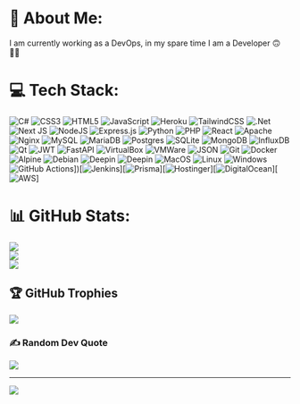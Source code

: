 # 💫 About Me:
I am currently working as a DevOps, in my spare time I am a Developer 🙃🙇‍♂️


# 💻 Tech Stack:
![C#](https://img.shields.io/badge/c%23-%23239120.svg?style=for-the-badge&logo=c-sharp&logoColor=white) ![CSS3](https://img.shields.io/badge/css3-%231572B6.svg?style=for-the-badge&logo=css3&logoColor=white) ![HTML5](https://img.shields.io/badge/html5-%23E34F26.svg?style=for-the-badge&logo=html5&logoColor=white) ![JavaScript](https://img.shields.io/badge/javascript-%23323330.svg?style=for-the-badge&logo=javascript&logoColor=%23F7DF1E) ![Heroku](https://img.shields.io/badge/heroku-%23430098.svg?style=for-the-badge&logo=heroku&logoColor=white) ![TailwindCSS](https://img.shields.io/badge/Tailwind_CSS-38B2AC?style=for-the-badge&logo=tailwind-css&logoColor=white) ![.Net](https://img.shields.io/badge/.NET-5C2D91?style=for-the-badge&logo=.net&logoColor=white) ![Next JS](https://img.shields.io/badge/Next-black?style=for-the-badge&logo=next.js&logoColor=white) ![NodeJS](https://img.shields.io/badge/node.js-6DA55F?style=for-the-badge&logo=node.js&logoColor=white) ![Express.js](https://img.shields.io/badge/express.js-%23404d59.svg?style=for-the-badge&logo=express&logoColor=%2361DAFB) ![Python](https://img.shields.io/badge/python-3670A0?style=for-the-badge&logo=python&logoColor=ffdd54) ![PHP](https://img.shields.io/badge/php-%23777BB4.svg?style=for-the-badge&logo=php&logoColor=white) ![React](https://img.shields.io/badge/react-%2320232a.svg?style=for-the-badge&logo=react&logoColor=%2361DAFB) ![Apache](https://img.shields.io/badge/apache-%23D42029.svg?style=for-the-badge&logo=apache&logoColor=white) ![Nginx](https://img.shields.io/badge/nginx-%23009639.svg?style=for-the-badge&logo=nginx&logoColor=white) ![MySQL](https://img.shields.io/badge/mysql-%2300f.svg?style=for-the-badge&logo=mysql&logoColor=white) ![MariaDB](https://img.shields.io/badge/MariaDB-003545?style=for-the-badge&logo=mariadb&logoColor=white) ![Postgres](https://img.shields.io/badge/postgres-%23316192.svg?style=for-the-badge&logo=postgresql&logoColor=white) ![SQLite](https://img.shields.io/badge/SQLite-07405E?style=for-the-badge&logo=sqlite&logoColor=white) ![MongoDB](https://img.shields.io/badge/MongoDB-4EA94B?style=for-the-badge&logo=mongodb&logoColor=white) ![InfluxDB](https://img.shields.io/badge/InfluxDB-22ADF6?style=for-the-badge&logo=InfluxDB&logoColor=white) ![Qt](https://img.shields.io/badge/Qt-41CD52?style=for-the-badge&logo=qt&logoColor=white) ![JWT](https://img.shields.io/badge/JWT-000000?style=for-the-badge&logo=JSON%20web%20tokens&logoColor=white) ![FastAPI](https://img.shields.io/badge/fastapi-109989?style=for-the-badge&logo=FASTAPI&logoColor=white) ![VirtualBox](https://img.shields.io/badge/VirtualBox-21416b?style=for-the-badge&logo=VirtualBox&logoColor=white) ![VMWare](https://img.shields.io/badge/VMware-231f20?style=for-the-badge&logo=VMware&logoColor=white) ![JSON](https://img.shields.io/badge/json-5E5C5C?style=for-the-badge&logo=json&logoColor=white) ![Git](https://img.shields.io/badge/GIT-E44C30?style=for-the-badge&logo=git&logoColor=white) ![Docker](https://img.shields.io/badge/docker-%230db7ed.svg?style=for-the-badge&logo=docker&logoColor=white) ![Alpine](https://img.shields.io/badge/Alpine_Linux-0D597F?style=for-the-badge&logo=alpine-linux&logoColor=white) ![Debian](https://img.shields.io/badge/Debian-A81D33?style=for-the-badge&logo=debian&logoColor=white) ![Deepin](https://img.shields.io/badge/Kali_Linux-557C94?style=for-the-badge&logo=kali-linux&logoColor=white) ![Deepin](https://img.shields.io/badge/Deepin-007CFF?style=for-the-badge&logo=deepin&logoColor=white) ![MacOS](https://img.shields.io/badge/mac%20os-000000?style=for-the-badge&logo=apple&logoColor=white) ![Linux](https://img.shields.io/badge/Linux-FCC624?style=for-the-badge&logo=linux&logoColor=black) ![Windows](https://img.shields.io/badge/Windows-0078D6?style=for-the-badge&logo=windows&logoColor=white)![GitHub Actions](https://img.shields.io/badge/GitHub_Actions-2088FF?logo=github-actions&logoColor=white)])[![Jenkins](https://img.shields.io/badge/Jenkins-D24939?logo=jenkins&logoColor=white)][![Prisma](https://img.shields.io/badge/Prisma-2D3748?logo=prisma&logoColor=white)][![Hostinger](https://img.shields.io/badge/Hostinger-673DE6?logo=hostinger&logoColor=fff)][![DigitalOcean](https://img.shields.io/badge/DigitalOcean-%230167ff.svg?logo=digitalOcean&logoColor=white)][![AWS](https://img.shields.io/badge/AWS-%23FF9900.svg?logo=amazon-web-services&logoColor=white)]

# 📊 GitHub Stats:
![](https://github-readme-stats.vercel.app/api?username=kaelthasmanu&theme=dark&hide_border=false&include_all_commits=false&count_private=false)<br/>
![](https://github-readme-streak-stats.herokuapp.com/?user=kaelthasmanu&theme=dark&hide_border=false)<br/>
![](https://github-readme-stats.vercel.app/api/top-langs/?username=kaelthasmanu&theme=dark&hide_border=false&include_all_commits=false&count_private=false&layout=compact)

## 🏆 GitHub Trophies
![](https://github-profile-trophy.vercel.app/?username=Kaelthasmanu&theme=radical&no-frame=false&no-bg=false&margin-w=4)

### ✍️ Random Dev Quote
![](https://quotes-github-readme.vercel.app/api?type=horizontal&theme=radical)

---
[![](https://visitcount.itsvg.in/api?id=Kaelthasmanu&icon=0&color=0)](https://visitcount.itsvg.in)

<!-- Proudly created with GPRM ( https://gprm.itsvg.in ) -->
